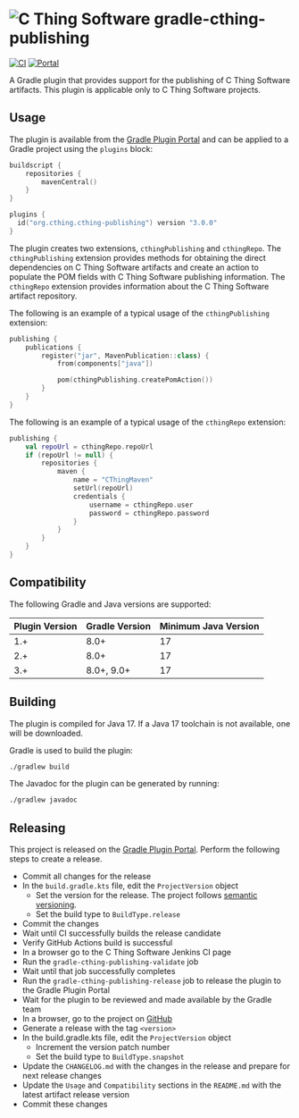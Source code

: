 # ![C Thing Software](https://www.cthing.com/branding/CThingSoftware-57x60.png "C Thing Software") gradle-cthing-publishing

[![CI](https://github.com/cthing/gradle-cthing-publishing/actions/workflows/ci.yml/badge.svg)](https://github.com/cthing/gradle-cthing-publishing/actions/workflows/ci.yml)
[![Portal](https://img.shields.io/gradle-plugin-portal/v/org.cthing.cthing-publishing?label=Plugin%20Portal&logo=gradle)](https://plugins.gradle.org/plugin/org.cthing.cthing-publishing)

A Gradle plugin that provides support for the publishing of C Thing Software artifacts. This plugin
is applicable only to C Thing Software projects.

## Usage

The plugin is available from the
[Gradle Plugin Portal](https://plugins.gradle.org/plugin/org.cthing.cthing-publishing) and can be
applied to a Gradle project using the `plugins` block:

```kotlin
buildscript {
    repositories {
        mavenCentral()
    }
}

plugins {
  id("org.cthing.cthing-publishing") version "3.0.0"
}
```

The plugin creates two extensions, `cthingPublishing` and `cthingRepo`. The `cthingPublishing`
extension provides methods for obtaining the direct dependencies on C Thing Software artifacts
and create an action to populate the POM fields with C Thing Software publishing information.
The `cthingRepo` extension provides information about the C Thing Software artifact repository.

The following is an example of a typical usage of the `cthingPublishing` extension:
```kotlin
publishing {
    publications {
        register("jar", MavenPublication::class) {
            from(components["java"])

            pom(cthingPublishing.createPomAction())
        }
    }
}
```
The following is an example of a typical usage of the `cthingRepo` extension:
```kotlin
publishing {
    val repoUrl = cthingRepo.repoUrl
    if (repoUrl != null) {
        repositories {
            maven {
                name = "CThingMaven"
                setUrl(repoUrl)
                credentials {
                    username = cthingRepo.user
                    password = cthingRepo.password
                }
            }
        }
    }
}
```

## Compatibility

The following Gradle and Java versions are supported:

| Plugin Version | Gradle Version | Minimum Java Version |
|----------------|----------------|----------------------|
| 1.+            | 8.0+           | 17                   |
| 2.+            | 8.0+           | 17                   |
| 3.+            | 8.0+, 9.0+     | 17                   |

## Building

The plugin is compiled for Java 17. If a Java 17 toolchain is not available, one will be downloaded.

Gradle is used to build the plugin:
```bash
./gradlew build
```
The Javadoc for the plugin can be generated by running:
```bash
./gradlew javadoc
```

## Releasing

This project is released on the [Gradle Plugin Portal](https://plugins.gradle.org/plugin/org.cthing.cthing-publishing).
Perform the following steps to create a release.

- Commit all changes for the release
- In the `build.gradle.kts` file, edit the `ProjectVersion` object
    - Set the version for the release. The project follows [semantic versioning](https://semver.org/).
    - Set the build type to `BuildType.release`
- Commit the changes
- Wait until CI successfully builds the release candidate
- Verify GitHub Actions build is successful
- In a browser go to the C Thing Software Jenkins CI page
- Run the `gradle-cthing-publishing-validate` job
- Wait until that job successfully completes
- Run the `gradle-cthing-publishing-release` job to release the plugin to the Gradle Plugin Portal
- Wait for the plugin to be reviewed and made available by the Gradle team
- In a browser, go to the project on [GitHub](https://github.com/cthing/gradle-cthing-publishing)
- Generate a release with the tag `<version>`
- In the build.gradle.kts file, edit the `ProjectVersion` object
    - Increment the version patch number
    - Set the build type to `BuildType.snapshot`
- Update the `CHANGELOG.md` with the changes in the release and prepare for next release changes
- Update the `Usage` and `Compatibility` sections in the `README.md` with the latest artifact release version
- Commit these changes
